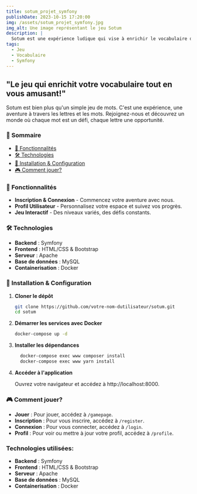```yaml
---
title: sotum_projet_symfony
publishDate: 2023-10-15 17:20:00
img: /assets/sotum_projet_symfony.jpg
img_alt: Une image représentant le jeu Sotum
description: |
  Sotum est une expérience ludique qui vise à enrichir le vocabulaire des joueurs tout en les divertissant. Le jeu propose une aventure à travers les lettres et les mots, offrant des défis constants et des niveaux variés. Les joueurs peuvent s'inscrire, personnaliser leur profil, et suivre leurs progrès. Le projet utilise des technologies telles que Symfony, PHP 8.1, Apache, MySQL, Docker, Node.js, et Yarn.
tags:
  - Jeu
  - Vocabulaire
  - Symfony
---
```



 ## "Le jeu qui enrichit votre vocabulaire tout en vous amusant!"

Sotum est bien plus qu'un simple jeu de mots. C'est une expérience, une aventure à travers les lettres et les mots. Rejoignez-nous et découvrez un monde où chaque mot est un défi, chaque lettre une opportunité.



### 🚀 Sommaire

- [🌟 Fonctionnalités](#-fonctionnalités)
- [🛠 Technologies](#-technologies)
- [🔧 Installation & Configuration](#-installation--configuration)
- [🎮 Comment jouer?](#-comment-jouer)



### 🌟 Fonctionnalités

- **Inscription & Connexion** - Commencez votre aventure avec nous.
- **Profil Utilisateur** - Personnalisez votre espace et suivez vos progrès.
- **Jeu Interactif** - Des niveaux variés, des défis constants.


### 🛠 Technologies

- **Backend** : Symfony 
- **Frontend** : HTML/CSS & Bootstrap
- **Serveur** : Apache
- **Base de données** : MySQL
- **Containerisation** : Docker


### 🔧 Installation & Configuration

1. **Cloner le dépôt**

   ```bash
   git clone https://github.com/votre-nom-dutilisateur/sotum.git
   cd sotum

2. **Démarrer les services avec Docker**

   ```bash 
   docker-compose up -d

3. **Installer les dépendances**

    ```bash 
      docker-compose exec www composer install
      docker-compose exec www yarn install

   
4. **Accéder à l'application**

   Ouvrez votre navigateur et accédez à http://localhost:8000.




### 🎮 Comment jouer?

- **Jouer** : Pour jouer, accédez à `/gamepage`.
- **Inscription** : Pour vous inscrire, accédez à `/register`.
- **Connexion** : Pour vous connecter, accédez à `/login`.
- **Profil** : Pour voir ou mettre à jour votre profil, accédez à `/profile`.

### Technologies utilisées:

- **Backend** : Symfony 
- **Frontend** : HTML/CSS & Bootstrap
- **Serveur** : Apache
- **Base de données** : MySQL
- **Containerisation** : Docker


